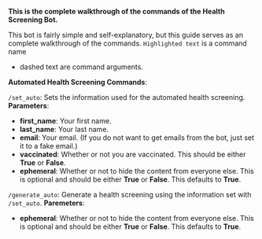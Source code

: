 **This is the complete walkthrough of the commands of the Health Screening Bot.**

This bot is fairly simple and self-explanatory, but this guide serves as an complete walkthrough of the commands.
`Highlighted text` is a command name
- dashed text are command arguments.

__**Automated Health Screening Commands**__:

`/set_auto`: Sets the information used for the automated health screening.
__Parameters__:
- **first_name**: Your first name.
- **last_name**: Your last name.
- **email**: Your email. (If you do not want to get emails from the bot, just set it to a fake email.)
- **vaccinated**: Whether or not you are vaccinated. This should be either __True__ or __False__.
- **ephemeral**: Whether or not to hide the content from everyone else. This is optional and should be either __True__ or __False__. This defaults to __True__.

`/generate_auto`: Generate a health screening using the information set with `/set_auto`.
__Paremeters__:
- **ephemeral**: Whether or not to hide the content from everyone else. This is optional and should be either __True__ or __False__. This defaults to __True__.
